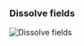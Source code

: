 ### Dissolve fields

![Dissolve fields](https://github.com/SergeyShchus/Automatic_GIS/blob/master/script/DissolveFields-master/image/DissolveFields.gif?raw=true)


